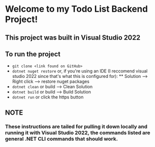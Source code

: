 # Welcome to my Todo List Backend Project!

## This project was built in Visual Studio 2022

## To run the project

* `git clone <link found on GitHub>`
* `dotnet nuget restore` or, if you're using an IDE (I reccomend visual studio 2022 since that's what this is configured for):
** Solution --> Right click --> restore nuget packages
* `dotnet clean` or build --> Clean Solution
* `dotnet build` or build --> Build Solution
* `dotnet run` or click the https button

## NOTE

### These instructions are tailed for pulling it down locally and running it with Visual Studio 2022, the commands listed are general .NET CLI commands that **should** work.
